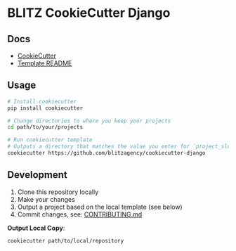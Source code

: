 # BLITZ CookieCutter Django

## Docs

- [CookieCutter](https://github.com/audreyr/cookiecutter)
- [Template README]({{cookiecutter.project_slug}}/README.md)

## Usage

```bash
# Install cookiecutter
pip install cookiecutter

# Change directories to where you keep your projects
cd path/to/your/projects

# Run cookiecutter template
# Outputs a directory that matches the value you enter for `project_slug`
cookiecutter https://github.com/blitzagency/cookiecutter-django
```

## Development

1. Clone this repository locally
2. Make your changes
3. Output a project based on the local template (see below)
4. Commit changes, see: [CONTRIBUTING.md](./CONTRIBUTING.md)

__Output Local Copy__:

```bash
cookiecutter path/to/local/repository
```
